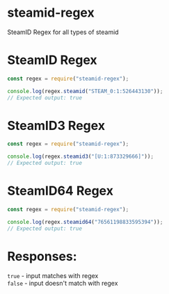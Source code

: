 # steamid-regex
SteamID Regex for all types of steamid
# SteamID Regex
```js
const regex = require("steamid-regex");

console.log(regex.steamid("STEAM_0:1:526443130"));
// Expected output: true
```
# SteamID3 Regex
```js
const regex = require("steamid-regex");

console.log(regex.steamid3("[U:1:873329666]"));
// Expected output: true
```
# SteamID64 Regex
```js
const regex = require("steamid-regex");

console.log(regex.steamid64("76561198833595394"));
// Expected output: true
```
# Responses:
``true`` - input matches with regex
<br>
``false`` - input doesn't match with regex
